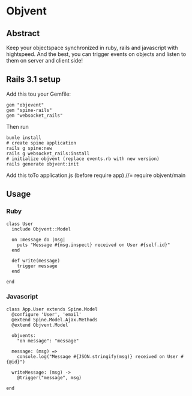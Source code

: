 # Objvent

## Abstract

Keep your objectspace synchronized in ruby, rails and javascript with hightspeed. And the best, you can trigger events on objects and listen to them on server and client side!

## Rails 3.1 setup

Add this tou your Gemfile:

    gem "objevent"
    gem "spine-rails"
    gem "websocket_rails"

Then run

    bunle install
    # create spine application
    rails g spine:new
    rails g websocket_rails:install
    # initialize objvent (replace events.rb with new version)
    rails generate objvent:init

Add this toTo application.js (before require app)
    //= require objvent/main

## Usage

### Ruby

    class User
      include Objvent::Model 

      on :message do |msg|
        puts "Message #{msg.inspect} received on User #{self.id}"
      end
  
      def write(message)
        trigger message
      end
  
    end

### Javascript

    class App.User extends Spine.Model
      @configure 'User', 'email'
      @extend Spine.Model.Ajax.Methods
      @extend Objvent.Model
      
      objvents:
        "on message": "message"
  
      message: (msg) =>
        console.log("Message #{JSON.stringify(msg)} received on User #{@id}")
  
      writeMessage: (msg) ->
        @trigger("message", msg)

    end


  